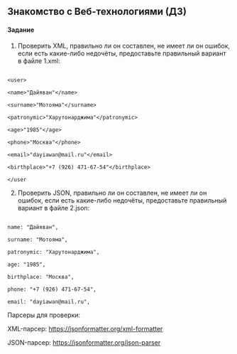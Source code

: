 ## Знакомство с Веб-технологиями (ДЗ)

#### Задание

1. Проверить XML, правильно ли он составлен, не имеет ли он ошибок, если есть какие-либо недочёты, предоставьте правильный вариант в файле 1.xml:

```

<user>

<name>"Дайяван"</name>

<surname>"Мотояма"</surname>

<patronymic>"Харутонарджима"</patronymic>

<age>"1985"</age>

<phone>"Москва"</phone>

<email>"dayiawan@mail.ru"</email>

<birthplace>"+7 (926) 471-67-54"</birthplace>

</user

```

2. Проверить JSON, правильно ли он составлен, не имеет ли он ошибок, если есть какие-либо недочёты, предоставьте правильный вариант в файле 2.json:

```

name: "Дайяван",

surname: "Мотояма",

patronymic: "Харутонарджима",

age: "1985",

birthplace: "Москва",

phone: "+7 (926) 471-67-54",

email: "dayiawan@mail.ru",

```

Парсеры для проверки:

XML-парсер: https://jsonformatter.org/xml-formatter

JSON-парсер: https://jsonformatter.org/json-parser
